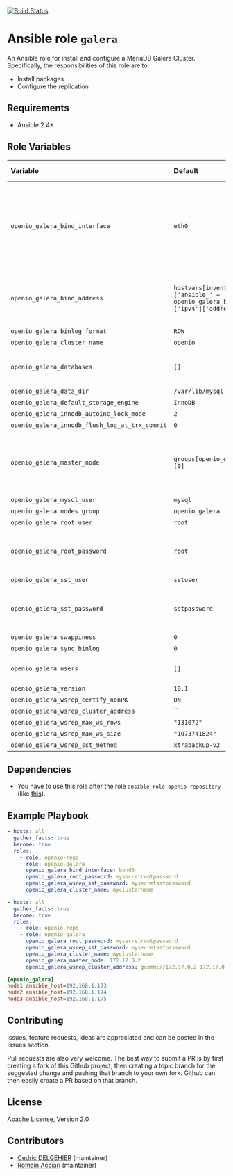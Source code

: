 
[![Build Status](https://travis-ci.org/open-io/ansible-role-openio-galera.svg?branch=master)](https://travis-ci.org/open-io/ansible-role-openio-galera)
# Ansible role `galera`

An Ansible role for install and configure a MariaDB Galera Cluster. Specifically, the responsibilities of this role are to:

- Install packages
- Configure the replication

## Requirements

- Ansible 2.4+

## Role Variables


| Variable   | Default | Comments (type)  |
| :---       | :---    | :---             |
| `openio_galera_bind_interface` | `eth0` | By default, the role retrieves IP addresses from the nodes group from the default network interface. |
| `openio_galera_bind_address` | `hostvars[inventory_hostname]['ansible_' + openio_galera_bind_interface]['ipv4']['address']` | Overrides the IP address used to setup the cluster. |
| `openio_galera_binlog_format` | `ROW` | ... |
| `openio_galera_cluster_name` | `openio` | ... |
| `openio_galera_databases` | `[]` | Creates databases for your cluster. |
| `openio_galera_data_dir` | `/var/lib/mysql` | ... |
| `openio_galera_default_storage_engine` | `InnoDB` | ... |
| `openio_galera_innodb_autoinc_lock_mode` | `2` | ... |
| `openio_galera_innodb_flush_log_at_trx_commit` | `0` | ... |
| `openio_galera_master_node` | `groups[openio_galera_nodes_group][0]` | By default, the master node is the first node defined in the nodes group. |
| `openio_galera_mysql_user` | `mysql` | ... |
| `openio_galera_nodes_group` | `openio_galera` | ... |
| `openio_galera_root_user` | `root` | ... |
| `openio_galera_root_password` | `root` | Required. Please change the default root password. |
| `openio_galera_sst_user` | `sstuser` | ... |
| `openio_galera_sst_password` | `sstpassword` | Required. Please change the default sstpassword. |
| `openio_galera_swappiness` | `0` | ... |
| `openio_galera_sync_binlog` | `0` | ... |
| `openio_galera_users` | `[]` | Creates users for your cluster. |
| `openio_galera_version` | `10.1` | ... |
| `openio_galera_wsrep_certify_nonPK` | `ON` | ... |
| `openio_galera_wsrep_cluster_address` | `` | ... |
| `openio_galera_wsrep_max_ws_rows` | `"131072"` | ... |
| `openio_galera_wsrep_max_ws_size` | `"1073741824"` | ... |
| `openio_galera_wsrep_sst_method` | `xtrabackup-v2` | ... |

## Dependencies

- You have to use this role after the role `ansible-role-openio-repository` (like [this](https://github.com/open-io/ansible-role-openio-galera/blob/docker-tests/test.yml#L7)).

## Example Playbook

```yaml
- hosts: all
  gather_facts: true
  become: true
  roles:
    - role: openio-repo
    - role: openio-galera
      openio_galera_bind_interface: bond0
      openio_galera_root_password: mysecretrootpassword
      openio_galera_wsrep_sst_password: mysecretsstpassword
      openio_galera_cluster_name: myclustername
```

```yaml
- hosts: all
  gather_facts: true
  become: true
  roles:
    - role: openio-repo
    - role: openio-galera
      openio_galera_root_password: mysecretrootpassword
      openio_galera_wsrep_sst_password: mysecretsstpassword
      openio_galera_cluster_name: myclustername
      openio_galera_master_node: 172.17.0.2
      openio_galera_wsrep_cluster_address: gcomm://172.17.0.2,172.17.0.3,172.17.0.4

```


```ini
[openio_galera]
node1 ansible_host=192.168.1.173
node2 ansible_host=192.168.1.174
node3 ansible_host=192.168.1.175
```

## Contributing

Issues, feature requests, ideas are appreciated and can be posted in the Issues section.

Pull requests are also very welcome.
The best way to submit a PR is by first creating a fork of this Github project, then creating a topic branch for the suggested change and pushing that branch to your own fork.
Github can then easily create a PR based on that branch.

## License

Apache License, Version 2.0

## Contributors

- [Cedric DELGEHIER](https://github.com/cdelgehier/) (maintainer)
- [Romain Acciari](https://github.com/racciari/) (maintainer)
